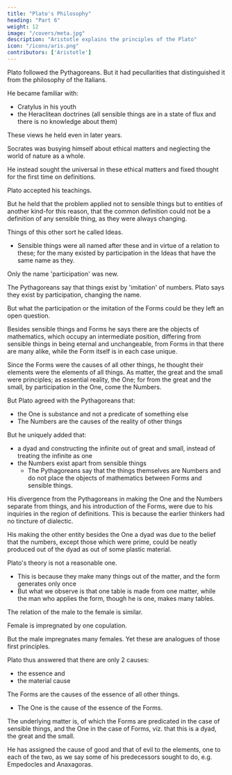 ```yaml
---
title: "Plato's Philosophy"
heading: "Part 6"
weight: 12
image: "/covers/meta.jpg"
description: "Aristotle explains the principles of the Plato"
icon: "/icons/aris.png"
contributors: ['Aristotle']
---
```



Plato followed the Pythagoreans. But it had pecullarities that distinguished it from the philosophy of the Italians. 

He became familiar with:
- Cratylus in his youth
- the Heraclitean doctrines (all sensible things are in a state of flux and there is no knowledge about them)

These views he held even in later years. 

Socrates was busying himself about ethical matters and neglecting the world of nature as a whole.

He instead sought the universal in these ethical matters and fixed thought for the first time on definitions. 

Plato accepted his teachings.

But he held that the problem applied not to sensible things but to entities of another kind-for this reason, that the common definition could not be a definition of any sensible thing, as they were always changing. 

Things of this other sort he called Ideas.
- Sensible things were all named after these and in virtue of a relation to these; for the many existed by participation in the Ideas that have the same name as they. 

Only the name 'participation' was new. 

The Pythagoreans say that things exist by 'imitation' of numbers. Plato says they exist by participation, changing the name. 

But what the participation or the imitation of the Forms could be they left an open question.

Besides sensible things and Forms he says there are the objects of mathematics, which occupy an intermediate position, differing from sensible things in being eternal and unchangeable, from Forms in that there are many alike, while the Form itself is in each case unique.

Since the Forms were the causes of all other things, he thought their elements were the elements of all things. As matter, the great and the small were principles; as essential reality, the One; for from the great and the small, by participation in the One, come the Numbers.

But Plato agreed with the Pythagoreans that:
- the One is substance and not a predicate of something else
- The Numbers are the causes of the reality of other things

But he uniquely added that:
- a dyad and constructing the infinite out of great and small, instead of treating the infinite as one
- the Numbers exist apart from sensible things
  - The Pythagoreans say that the things themselves are Numbers and do not place the objects of mathematics between Forms and sensible things.

His divergence from the Pythagoreans in making the One and the Numbers separate from things, and his introduction of the Forms, were due to his inquiries in the region of definitions. This is because the earlier thinkers had no tincture of dialectic.

His making the other entity besides the One a dyad was due to the belief that the numbers, except those which were prime, could be neatly produced out of the dyad as out of some plastic material. 

Plato's theory is not a reasonable one. 
- This is because they make many things out of the matter, and the form generates only once
- But what we observe is that one table is made from one matter, while the man who applies the form, though he is one, makes many tables.

The relation of the male to the female is similar. 

Female is impregnated by one copulation. 

But the male impregnates many females. Yet these are analogues of those first principles.

Plato thus answered that there are only 2 causes:
- the essence and
- the material cause 

The Forms are the causes of the essence of all other things. 
- The One is the cause of the essence of the Forms. 

The underlying matter is, of which the Forms are predicated in the case of sensible things, and the One in the case of Forms, viz. that this is a dyad, the great and the small.

He has assigned the cause of good and that of evil to the elements, one to each of the two, as we say some of his predecessors sought to do, e.g. Empedocles and Anaxagoras.
